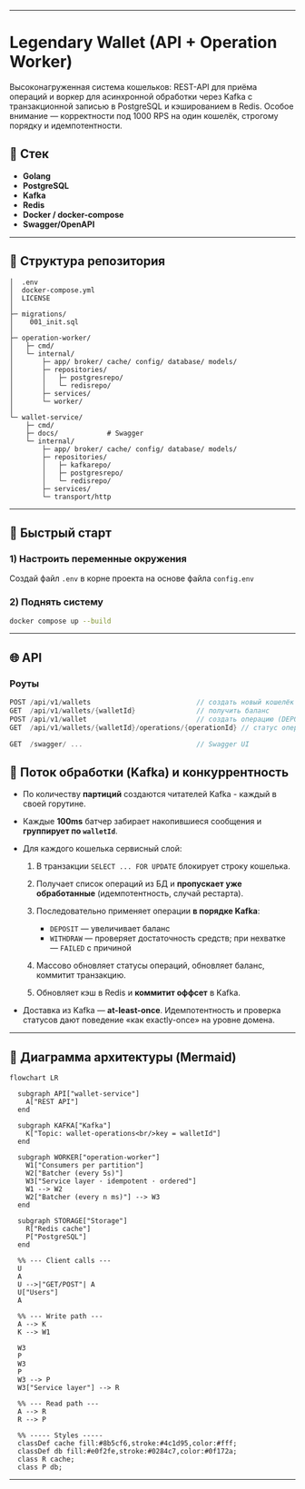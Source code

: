 
---

# Legendary Wallet (API + Operation Worker)

Высоконагруженная система кошельков: REST-API для приёма операций и воркер для асинхронной обработки через Kafka с транзакционной записью в PostgreSQL и кэшированием в Redis. Особое внимание — корректности под 1000 RPS на один кошелёк, строгому порядку и идемпотентности.

## 🔧 Стек

* **Golang**
* **PostgreSQL** 
* **Kafka** 
* **Redis** 
* **Docker / docker-compose**
* **Swagger/OpenAPI** 

---

## 📁 Структура репозитория

```
│  .env                 
│  docker-compose.yml   
│  LICENSE
│
├─ migrations/          
│    001_init.sql
│
├─ operation-worker/
│   ├─ cmd/
│   └─ internal/
│       ├─ app/ broker/ cache/ config/ database/ models/
│       ├─ repositories/
│       │   ├─ postgresrepo/
│       │   └─ redisrepo/
│       ├─ services/
│       └─ worker/
│
└─ wallet-service/
    ├─ cmd/
    ├─ docs/            # Swagger
    └─ internal/
        ├─ app/ broker/ cache/ config/ database/ models/
        ├─ repositories/
        │   ├─ kafkarepo/
        │   ├─ postgresrepo/
        │   └─ redisrepo/
        ├─ services/
        └─ transport/http
```

---

## 🚀 Быстрый старт

### 1) Настроить переменные окружения
Создай файл `.env` в корне проекта на основе файла `config.env`

### 2) Поднять систему

```bash
docker compose up --build
```

---

## 🌐 API

### Роуты

```go
POST /api/v1/wallets                          // создать новый кошелёк
GET  /api/v1/wallets/{walletId}               // получить баланс
POST /api/v1/wallet                           // создать операцию (DEPOSIT/WITHDRAW)
GET  /api/v1/wallets/{walletId}/operations/{operationId} // статус операции

GET  /swagger/ ...                            // Swagger UI
```

## 🧵 Поток обработки (Kafka) и конкуррентность

* По количеству **партиций** создаются читателей Kafka - каждый в своей горутине.
* Каждые **100ms** батчер забирает накопившиеся сообщения и **группирует по `walletId`**.
* Для каждого кошелька сервисный слой:

  1. В транзакции `SELECT ... FOR UPDATE` блокирует строку кошелька.
  2. Получает список операций из БД и **пропускает уже обработанные** (идемпотентность, случай рестарта).
  3. Последовательно применяет операции **в порядке Kafka**:

     * `DEPOSIT` — увеличивает баланс
     * `WITHDRAW` — проверяет достаточность средств; при нехватке — `FAILED` с причиной
  4. Массово обновляет статусы операций, обновляет баланс, коммитит транзакцию.
  5. Обновляет кэш в Redis и **коммитит оффсет** в Kafka.
* Доставка из Kafka — **at-least-once**. Идемпотентность и проверка статусов дают поведение «как exactly-once» на уровне домена.

---

## 🧭 Диаграмма архитектуры (Mermaid)

```mermaid
flowchart LR

  subgraph API["wallet-service"]
    A["REST API"]
  end

  subgraph KAFKA["Kafka"]
    K["Topic: wallet-operations<br/>key = walletId"]
  end

  subgraph WORKER["operation-worker"]
    W1["Consumers per partition"]
    W2["Batcher (every 5s)"]
    W3["Service layer · idempotent · ordered"]
    W1 --> W2
    W2["Batcher (every n ms)"] --> W3
  end

  subgraph STORAGE["Storage"]
    R["Redis cache"]
    P["PostgreSQL"]
  end

  %% --- Client calls ---
  U
  A
  U -->|"GET/POST"| A
  U["Users"]
  A

  %% --- Write path ---
  A --> K
  K --> W1

  W3
  P
  W3
  P
  W3 --> P
  W3["Service layer"] --> R

  %% --- Read path ---
  A --> R
  R --> P

  %% ----- Styles -----
  classDef cache fill:#8b5cf6,stroke:#4c1d95,color:#fff;
  classDef db fill:#e0f2fe,stroke:#0284c7,color:#0f172a;
  class R cache;
  class P db;
```

---







